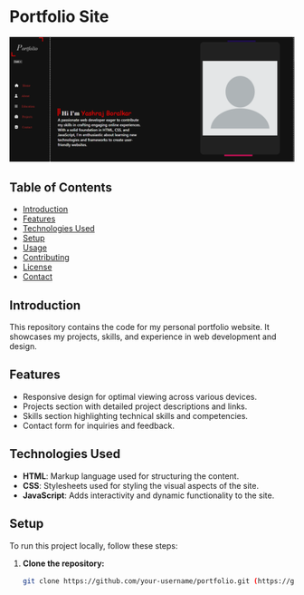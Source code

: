 # Portfolio Site

![Portfolio Site Preview](img/pro5.png)

## Table of Contents
- [Introduction](#introduction)
- [Features](#features)
- [Technologies Used](#technologies-used)
- [Setup](#setup)
- [Usage](#usage)
- [Contributing](#contributing)
- [License](#license)
- [Contact](#contact)

## Introduction
This repository contains the code for my personal portfolio website. It showcases my projects, skills, and experience in web development and design.

## Features
- Responsive design for optimal viewing across various devices.
- Projects section with detailed project descriptions and links.
- Skills section highlighting technical skills and competencies.
- Contact form for inquiries and feedback.

## Technologies Used
- **HTML**: Markup language used for structuring the content.
- **CSS**: Stylesheets used for styling the visual aspects of the site.
- **JavaScript**: Adds interactivity and dynamic functionality to the site.

## Setup
To run this project locally, follow these steps:

1. **Clone the repository:**
   ```bash
   git clone https://github.com/your-username/portfolio.git (https://github.com/Ysb321/portfolio/)

